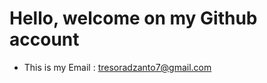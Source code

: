 
# Hello, welcome on my Github account

- This is my Email : [tresoradzanto7@gmail.com](mailto:tresoradzanto7@gmail.com)

